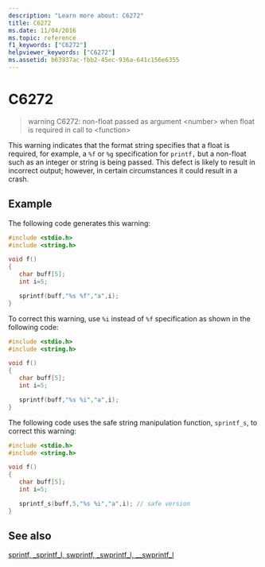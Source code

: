 ```yaml
---
description: "Learn more about: C6272"
title: C6272
ms.date: 11/04/2016
ms.topic: reference
f1_keywords: ["C6272"]
helpviewer_keywords: ["C6272"]
ms.assetid: b63937ac-fbb2-45ec-936a-641c156e6355
---
```

# C6272

> warning C6272: non-float passed as argument \<number> when float is required in call to \<function>

This warning indicates that the format string specifies that a float is required, for example, a `%f` or `%g` specification for `printf,` but a non-float such as an integer or string is being passed. This defect is likely to result in incorrect output; however, in certain circumstances it could result in a crash.

## Example

The following code generates this warning:

```cpp
#include <stdio.h>
#include <string.h>

void f()
{
   char buff[5];
   int i=5;

   sprintf(buff,"%s %f","a",i);
}
```

To correct this warning, use `%i` instead of `%f` specification as shown in the following code:

```cpp
#include <stdio.h>
#include <string.h>

void f()
{
   char buff[5];
   int i=5;

   sprintf(buff,"%s %i","a",i);
}
```

The following code uses the safe string manipulation function, `sprintf_s`, to correct this warning:

```cpp
#include <stdio.h>
#include <string.h>

void f()
{
   char buff[5];
   int i=5;

   sprintf_s(buff,5,"%s %i","a",i); // safe version
}
```

## See also

[sprintf, _sprintf_l, swprintf, _swprintf_l, \__swprintf_l](../c-runtime-library/reference/sprintf-sprintf-l-swprintf-swprintf-l-swprintf-l.md)
